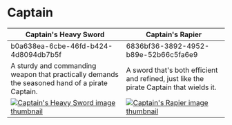 # Captain

| Captain's Heavy Sword | Captain's Rapier |
| --------------------- | ---------------- |
| b0a638ea-6cbe-46fd-b424-4d8094db7b5f | 6836bf36-3892-4952-b89e-52b66c5fa6e9 |
| A sturdy and commanding weapon that practically demands the seasoned hand of a pirate Captain. | A sword that's both efficient and refined, just like the pirate Captain that wields it. |
| [![Captain's Heavy Sword image thumbnail](https://seaofthieves.wiki.gg/images/c/cb/Captain%27s_Heavy_Sword.png)](https://seaofthieves.wiki.gg/wiki/Captain's_Heavy_Sword) | [![Captain's Rapier image thumbnail](https://seaofthieves.wiki.gg/images/3/3b/Captain%27s_Rapier.png)](https://seaofthieves.wiki.gg/wiki/Captain's_Rapier) |
